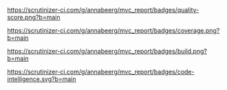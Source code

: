 https://scrutinizer-ci.com/g/annabeerg/mvc_report/badges/quality-score.png?b=main

https://scrutinizer-ci.com/g/annabeerg/mvc_report/badges/coverage.png?b=main

https://scrutinizer-ci.com/g/annabeerg/mvc_report/badges/build.png?b=main

https://scrutinizer-ci.com/g/annabeerg/mvc_report/badges/code-intelligence.svg?b=main